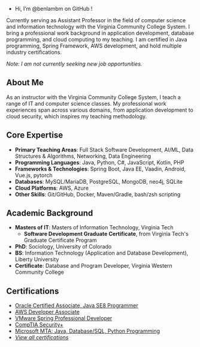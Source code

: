 
- Hi, I’m @benlambm on GitHub !

Currently serving as Assistant Professor in the field of computer science and information technology with the Virginia Community College System. I bring a professional work background in application development, database programming, and cloud computing to my teaching. I am certified in Java programming, Spring Framework, AWS development, and hold multiple industry certifications.

*Note: I am not currently seeking new job opportunities.*

## About Me

As an instructor with the Virginia Community College System, I teach a range of IT and computer science classes. My professional work experiences span across various domains, from application development to cloud security, which inspires my teaching methodology.

## Core Expertise
- **Primary Teaching Areas**: Full Stack Software Development, AI/ML, Data Structures & Algorithms, Networking, Data Engineering
- **Programming Languages**: Java, Python, C#, JavaScript, Kotlin, PHP
- **Frameworks & Technologies**: Spring Boot, Java EE, Vaadin, Android, Vue.js, pytorch
- **Databases**: MySQL/MariaDB, PostgreSQL, MongoDB, neo4j, SQLite
- **Cloud Platforms**: AWS, Azure
- **Other Skills**: Git/GitHub, Docker, Maven/Gradle, bash/zsh scripting

## Academic Background
- **Masters of IT**: Masters of Information Technology, Virginia Tech
  - **Software Development Graduate Certificate**, from Virginia Tech's Graduate Certificate Program
- **PhD**: Sociology, University of Colorado
- **BS**: Information Technology (Application and Database Development), Liberty University
- **Certificate**: Database and Program Developer, Virginia Western Community College

## Certifications
- [Oracle Certified Associate, Java SE8 Programmer](https://credly.com/users/benjamin-lamb)
- [AWS Developer Associate](https://credly.com/users/benjamin-lamb)
- [VMware Spring Professional Developer](https://credly.com/users/benjamin-lamb)
- [CompTIA Security+](https://credly.com/users/benjamin-lamb)
- [Microsoft MTA: Java, Database/SQL, Python Programming](https://credly.com/users/benjamin-lamb)
- _[View all certifications](https://credly.com/users/benjamin-lamb)_


